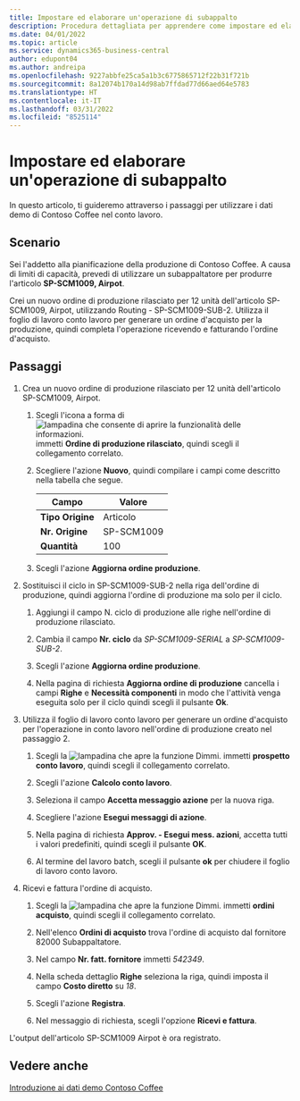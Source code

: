 ```yaml
---
title: Impostare ed elaborare un'operazione di subappalto
description: Procedura dettagliata per apprendere come impostare ed elaborare un'operazione di subappalto in Business Central.
ms.date: 04/01/2022
ms.topic: article
ms.service: dynamics365-business-central
author: edupont04
ms.author: andreipa
ms.openlocfilehash: 9227abbfe25ca5a1b3c6775865712f22b31f721b
ms.sourcegitcommit: 8a12074b170a14d98ab7ffdad77d66aed64e5783
ms.translationtype: HT
ms.contentlocale: it-IT
ms.lasthandoff: 03/31/2022
ms.locfileid: "8525114"
---
```

# <a name="set-up-and-process-a-subcontracting-operation"></a>Impostare ed elaborare un'operazione di subappalto

In questo articolo, ti guideremo attraverso i passaggi per utilizzare i dati demo di Contoso Coffee nel conto lavoro.

## <a name="scenario"></a>Scenario

Sei l'addetto alla pianificazione della produzione di Contoso Coffee. A causa di limiti di capacità, prevedi di utilizzare un subappaltatore per produrre l'articolo **SP-SCM1009, Airpot**.

Crei un nuovo ordine di produzione rilasciato per 12 unità dell'articolo SP-SCM1009, Airpot, utilizzando Routing - SP-SCM1009-SUB-2. Utilizza il foglio di lavoro conto lavoro per generare un ordine d'acquisto per la produzione, quindi completa l'operazione ricevendo e fatturando l'ordine d'acquisto.

## <a name="steps"></a>Passaggi

1. Crea un nuovo ordine di produzione rilasciato per 12 unità dell'articolo SP-SCM1009, Airpot.

    1. Scegli l'icona a forma di ![lampadina che consente di aprire la funzionalità delle informazioni.](../media/ui-search/search_small.png "Dimmi cosa vuoi fare") immetti **Ordine di produzione rilasciato**, quindi scegli il collegamento correlato.  

    2. Scegliere l'azione **Nuovo**, quindi compilare i campi come descritto nella tabella che segue.  

        |Campo  |Valore  |
        |---------|---------|
        |**Tipo Origine** |Articolo|
        |**Nr. Origine** |SP-SCM1009|
        |**Quantità** |100|
    3. Scegli l'azione **Aggiorna ordine produzione**.  

2. Sostituisci il ciclo in SP-SCM1009-SUB-2 nella riga dell'ordine di produzione, quindi aggiorna l'ordine di produzione ma solo per il ciclo.  

    1. Aggiungi il campo N. ciclo di produzione alle righe nell'ordine di produzione rilasciato.<!--in code, this is marked as visible=false-->

    2. Cambia il campo **Nr. ciclo** da *SP-SCM1009-SERIAL* a *SP-SCM1009-SUB-2*.  

    3. Scegli l'azione **Aggiorna ordine produzione**.  

    4. Nella pagina di richiesta **Aggiorna ordine di produzione** cancella i campi **Righe** e **Necessità componenti** in modo che l'attività venga eseguita solo per il ciclo quindi scegli il pulsante **Ok**.

3. Utilizza il foglio di lavoro conto lavoro per generare un ordine d'acquisto per l'operazione in conto lavoro nell'ordine di produzione creato nel passaggio 2.  

    1. Scegli la ![lampadina che apre la funzione Dimmi.](../media/ui-search/search_small.png "Dimmi cosa vuoi fare") immetti **prospetto conto lavoro**, quindi scegli il collegamento correlato.  

    2. Scegli l'azione **Calcolo conto lavoro**.

    3. Seleziona il campo **Accetta messaggio azione** per la nuova riga.

    4. Scegliere l'azione **Esegui messaggi di azione**.  

    5. Nella pagina di richiesta **Approv. - Esegui mess. azioni**, accetta tutti i valori predefiniti, quindi scegli il pulsante **OK**.

    6. Al termine del lavoro batch, scegli il pulsante **ok** per chiudere il foglio di lavoro conto lavoro.  

4. Ricevi e fattura l'ordine di acquisto.  

    1. Scegli la ![lampadina che apre la funzione Dimmi.](../media/ui-search/search_small.png "Dimmi cosa vuoi fare") immetti **ordini acquisto**, quindi scegli il collegamento correlato.  

    2. Nell'elenco **Ordini di acquisto** trova l'ordine di acquisto dal fornitore 82000 Subappaltatore.

    3. Nel campo **Nr. fatt. fornitore** immetti *542349*.

    4. Nella scheda dettaglio **Righe** seleziona la riga, quindi imposta il campo **Costo diretto** su *18*.

    5. Scegli l'azione **Registra**.  

    6. Nel messaggio di richiesta, scegli l'opzione **Ricevi e fattura**.  

L'output dell'articolo SP-SCM1009 Airpot è ora registrato.

## <a name="see-also"></a>Vedere anche

[Introduzione ai dati demo Contoso Coffee](contoso-coffee-intro.md)  
